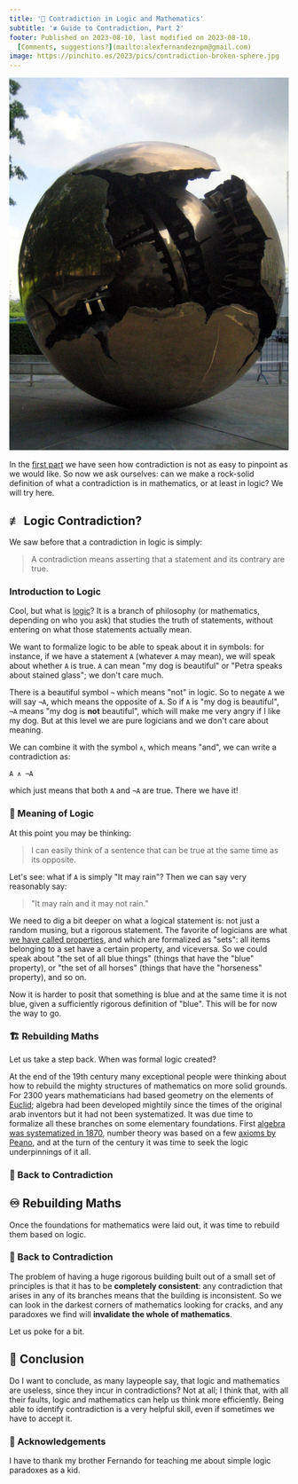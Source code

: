 ```yaml
---
title: '🧮 Contradiction in Logic and Mathematics'
subtitle: '≢ Guide to Contradiction, Part 2'
footer: Published on 2023-08-10, last modified on 2023-08-10.
  [Comments, suggestions?](mailto:alexfernandeznpm@gmail.com)
image: https://pinchito.es/2023/pics/contradiction-broken-sphere.jpg
---
```


![Even perfection can be broken. Source: [Jez Arnold](https://www.flickr.com/photos/jezarnold/145315134/in/photostream/).](pics/contradiction-broken-sphere.jpg "Broken globe in the building of the United States, New York.")

In the [first part](/2023/contradiction-what-is) we have seen
how contradiction is not as easy to pinpoint as we would like.
So now we ask ourselves:
can we make a rock-solid definition of what a contradiction is in mathematics,
or at least in logic?
We will try here.

## ≢ Logic Contradiction?

We saw before that a contradiction in logic is simply:

> A contradiction means asserting that a statement and its contrary are true.

### Introduction to Logic

Cool, but what is [logic](https://en.wikipedia.org/wiki/Logic)?
It is a branch of philosophy
(or mathematics, depending on who you ask)
that studies the truth of statements,
without entering on what those statements actually mean.

We want to formalize logic to be able to speak about it in symbols:
for instance, if we have a statement `A`
(whatever `A` may mean),
we will speak about whether `A` is true.
`A` can mean "my dog is beautiful" or "Petra speaks about stained glass";
we don't care much.

There is a beautiful symbol `¬` which means "not" in logic.
So to negate `A` we will say `¬A`, which means the opposite of `A`.
So if `A` is "my dog is beautiful", `¬A` means "my dog is **not** beautiful",
which will make me very angry if I like my dog.
But at this level we are pure logicians and we don't care about meaning.

We can combine it with the symbol `∧`, which means "and",
we can write a contradiction as:

```
A ∧ ¬A
```

which just means that both `A` and `¬A` are true.
There we have it!

### 🙉 Meaning of Logic

At this point you may be thinking:

> I can easily think of a sentence that can be true at the same time as its opposite.

Let's see:
what if `A` is simply "It may rain"?
Then we can say very reasonably say:

> "It may rain and it may not rain."

We need to dig a bit deeper on what a logical statement is:
not just a random musing,
but a rigorous statement.
The favorite of logicians are what
[we have called properties](http://alexfernandez.local/2023/contradiction-what-is#ideas-and-properties),
and which are formalized as "sets":
all items belonging to a set have a certain property,
and viceversa.
So we could speak about "the set of all blue things" (things that have the "blue" property),
or "the set of all horses" (things that have the "horseness" property),
and so on.

Now it is harder to posit that something is blue and at the same time it is not blue,
given a sufficiently rigorous definition of "blue".
This will be for now the way to go.

### 🏗️ Rebuilding Maths

Let us take a step back.
When was formal logic created?

At the end of the 19th century many exceptional people were thinking about
how to rebuild the mighty structures of mathematics on more solid grounds.
For 2300 years mathematicians had based geometry on the elements of
[Euclid](https://en.wikipedia.org/wiki/Euclid);
algebra had been developed mightily since the times of the original arab inventors
but it had not been systematized.
It was due time to formalize all these branches on some elementary foundations.
First [algebra was systematized in 1870](file:///home/alex/Downloads/GrattanGuinness.pdf),
number theory was based on a few
[axioms by Peano](https://en.wikipedia.org/wiki/Giuseppe_Peano),
and at the turn of the century it was time to seek the logic underpinnings of it all.

### 🙅 Back to Contradiction

## ♾️ Rebuilding Maths

Once the foundations for mathematics were laid out,
it was time to rebuild them based on logic.

### 🙅 Back to Contradiction

The problem of having a huge rigorous building built out of a small set of principles
is that it has to be **completely consistent**:
any contradiction that arises in any of its branches means that the building is inconsistent.
So we can look in the darkest corners of mathematics looking for cracks,
and any paradoxes we find will **invalidate the whole of mathematics**.

Let us poke for a bit.

### 

## 🤔 Conclusion

Do I want to conclude,
as many laypeople say,
that logic and mathematics are useless,
since they incur in contradictions?
Not at all;
I think that,
with all their faults,
logic and mathematics can help us think more efficiently.
Being able to identify contradiction is a very helpful skill,
even if sometimes we have to accept it.

### 🙏 Acknowledgements

I have to thank my brother Fernando for teaching me about simple logic paradoxes
as a kid.


